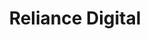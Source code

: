 ---
title: "Reliance Digital"
url: /bangalore/reliance-digital-80-feet-peripheral-rd/
shop: electronics
---